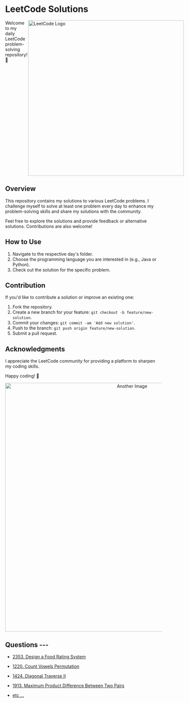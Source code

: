 # LeetCode Solutions
<div class="container" style="display:flex; ">
Welcome to my daily LeetCode problem-solving repository! 🚀
  <img  align="right" src="https://media.licdn.com/dms/image/D4D12AQFtY-HEMBnArw/article-cover_image-shrink_423_752/0/1676966273702?e=1706140800&v=beta&t=IYsa_wlTVr7qczHkzgceWbJULF_loHaioB9n4lIpLEQ" alt="LeetCode Logo" width="500">
</div>

## Overview

This repository contains my solutions to various LeetCode problems. I challenge myself to solve at least one problem every day to enhance my problem-solving skills and share my solutions with the community.

Feel free to explore the solutions and provide feedback or alternative solutions. Contributions are also welcome!



## How to Use

1. Navigate to the respective day's folder.
2. Choose the programming language you are interested in (e.g., Java or Python).
3. Check out the solution for the specific problem.

## Contribution

If you'd like to contribute a solution or improve an existing one:

1. Fork the repository.
2. Create a new branch for your feature: `git checkout -b feature/new-solution`.
3. Commit your changes: `git commit -am 'Add new solution'`.
4. Push to the branch: `git push origin feature/new-solution`.
5. Submit a pull request.

## Acknowledgments

I appreciate the LeetCode community for providing a platform to sharpen my coding skills.

Happy coding! 🚀



<div align="center">
  <img src="https://encrypted-tbn0.gstatic.com/images?q=tbn:ANd9GcQM3O0FHQ4wT251rkToz0CHGPoN9iMRj39Zjg&usqp=CAU" alt="Another Image" width="800" height=auto>
</div>

## Questions ---
<ul>
  <li>
  
  [2353. Design a Food Rating System](https://github.com/praTeek271/leetcode_solved/blob/8df92c377a1a6e25b05d63253f7f938e9a3e1771/2353.%20Design%20a%20Food%20Rating%20System.md)
    
  </li>
  
  <li>
  
  [1220. Count Vowels Permutation](https://github.com/praTeek271/leetcode_solved/blob/main/1220.%20Count%20Vowels%20Permutation.md)
    
  </li>
  
  </li>
  
  <li>
  
  [1424. Diagonal Traverse II](https://github.com/praTeek271/leetcode_solved/blob/main/1424.%20Diagonal%20Traverse%20II.md)
    
  </li>
  
  </li>
  
  
  <li>
  
  [1913. Maximum Product Difference Between Two Pairs](https://github.com/praTeek271/leetcode_solved/blob/main/1913.%20Maximum%20Product%20Difference%20Between%20Two%20Pairs.md)
    
  </li>
  
  </li>
  
  <li>
  
  [etc ...](https://github.com/praTeek271/leetcode_solved)
    
  </li>
  
</ul>
